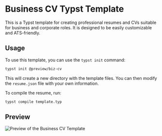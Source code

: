 # Business CV Typst Template

This is a Typst template for creating professional resumes and CVs suitable for business and corporate roles. It is designed to be easily customizable and ATS-friendly.

## Usage

To use this template, you can use the `typst init` command:

```bash
typst init @preview/biz-cv
```

This will create a new directory with the template files. You can then modify the `resume.json` file with your own information.

To compile the resume, run:

```bash
typst compile template.typ
```

## Preview

![Preview of the Business CV Template](preview.png)
